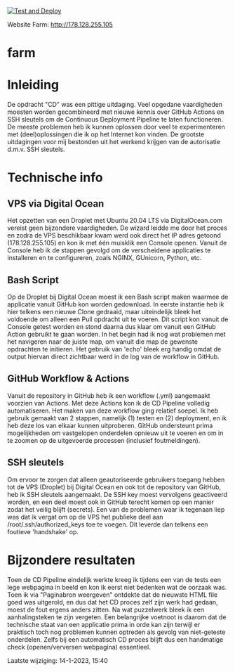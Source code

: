 [![Test and Deploy](https://github.com/LiekeG9/farm/actions/workflows/main.yml/badge.svg)](https://github.com/LiekeG9/farm/actions/workflows/main.yml)

Website Farm: http://178.128.255.105

# farm

Inleiding
=========
De opdracht "CD" was een pittige uitdaging. Veel opgedane vaardigheden moesten worden gecombineerd met nieuwe kennis over GitHub Actions en SSH sleutels om de Continuous Deployment Pipeline te laten functioneren.
De meeste problemen heb ik kunnen oplossen door veel te experimenteren met (deel)oplossingen die ik op het Internet kon vinden.
De grootste uitdagingen voor mij bestonden uit het werkend krijgen van de autorisatie d.m.v. SSH sleutels.

Technische info
===============

VPS via Digital Ocean
---------------------
Het opzetten van een Droplet met Ubuntu 20.04 LTS via DigitalOcean.com vereist geen bijzondere vaardigheden. De wizard leidde me door het proces en zodra de VPS beschikbaar kwam werd ook direct het IP adres getoond (178.128.255.105) en kon ik met één muisklik een Console openen.
Vanuit de Console heb ik de stappen gevolgd om de verscheidene applicaties te installeren en te configureren, zoals NGINX, GUnicorn, Python, etc.

Bash Script
-----------
Op de Droplet bij Digital Ocean moest ik een Bash script maken waarmee de applicatie vanuit GitHub kon worden gedownload. In eerste instantie heb ik hier telkens een nieuwe Clone gedraaid, maar uiteindelijk bleek het voldoende om alleen een Pull opdracht uit te voeren. Dit script kon vanuit de Console getest worden en stond daarna dus klaar om vanuit een GitHub Action gebruikt te gaan worden. In het begin had ik nog wat problemen met het navigeren naar de juiste map, om vanuit die map de gewenste opdrachten te initieren. Het gebruik van 'echo' bleek erg handig omdat de output hiervan direct zichtbaar werd in de log van de workflow in GitHub.

GitHub Workflow & Actions
-------------------------
Vanuit de repository in GitHub heb ik een workflow (.yml) aangemaakt voorzien van Actions. Met deze Actions kon ik de CD Pipeline volledig automatiseren. Het maken van deze workflow ging relatief soepel. Ik heb gebruik gemaakt van 2 stappen, namelijk (1) testen en (2) deployment, en ik heb deze los van elkaar kunnen uitproberen. GitHub ondersteunt prima mogelijkheden om vastgelopen onderdelen opnieuw uit te voeren en om in te zoomen op de uitgevoerde processen (inclusief foutmeldingen).

SSH sleutels
------------
Om ervoor te zorgen dat alleen geautoriseerde gebruikers toegang hebben tot de VPS (Droplet) bij Digital Ocean en ook tot de repository van GitHub, heb ik SSH sleutels aangemaakt. De SSH key moest vervolgens geactiveerd worden, en een deel moest ook in GitHub terecht komen op een manier zodat het veilig blijft (secrets). Een van de problemen waar ik tegenaan liep was dat ik vergat om op de VPS het publieke deel aan /root/.ssh/authorized_keys toe te voegen. Dit leverde dan telkens een foutieve 'handshake' op.

Bijzondere resultaten
=====================
Toen de CD Pipeline eindelijk werkte kreeg ik tijdens een van de tests een lege webpagina in beeld en kon ik eerst niet bedenken wat de oorzaak was. Toen ik via "Paginabron weergeven" ontdekte dat de nieuwste HTML file goed was uitgerold, en dus dat het CD proces zelf zijn werk had gedaan, moest de fout ergens anders zitten. Na wat puzzelwerk bleek ik een aanhalingsteken te zijn vergeten. Een belangrijke voetnoot is daarom dat de technische staat van een applicatie prima in orde kan zijn terwijl er praktisch toch nog problemen kunnen optreden als gevolg van niet-geteste onderdelen. Zelfs bij een automatisch CD proces blijft dus een handmatige check (openen/verversen webpagina) essentieel.

Laatste wijziging: 14-1-2023, 15:40
